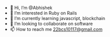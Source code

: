 - 👋 Hi, I’m @Abhishek
- 👀 I’m interested in Ruby on Rails
- 🌱 I’m currently learning javascript, blockchain
- 💞️ I’m looking to collaborate on software
- 📫 How to reach me 22bcs10117@gmail.com 

<!---
22bcs10117abhi/22bcs10117abhi is a ✨ special ✨ repository because its `README.md` (this file) appears on your GitHub profile.
You can click the Preview link to take a look at your changes.
--->

